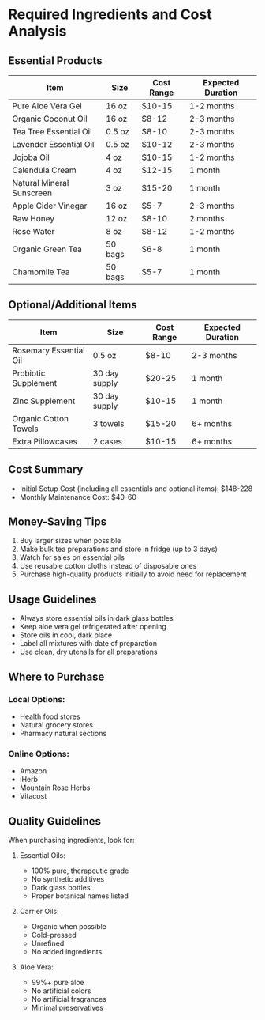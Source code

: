 # Required Ingredients and Cost Analysis

## Essential Products

| Item | Size | Cost Range | Expected Duration |
|------|------|------------|-------------------|
| Pure Aloe Vera Gel | 16 oz | $10-15 | 1-2 months |
| Organic Coconut Oil | 16 oz | $8-12 | 2-3 months |
| Tea Tree Essential Oil | 0.5 oz | $8-10 | 2-3 months |
| Lavender Essential Oil | 0.5 oz | $10-12 | 2-3 months |
| Jojoba Oil | 4 oz | $10-15 | 1-2 months |
| Calendula Cream | 4 oz | $12-15 | 1 month |
| Natural Mineral Sunscreen | 3 oz | $15-20 | 1 month |
| Apple Cider Vinegar | 16 oz | $5-7 | 2-3 months |
| Raw Honey | 12 oz | $8-10 | 2 months |
| Rose Water | 8 oz | $8-12 | 1-2 months |
| Organic Green Tea | 50 bags | $6-8 | 1 month |
| Chamomile Tea | 50 bags | $5-7 | 1 month |

## Optional/Additional Items

| Item | Size | Cost Range | Expected Duration |
|------|------|------------|-------------------|
| Rosemary Essential Oil | 0.5 oz | $8-10 | 2-3 months |
| Probiotic Supplement | 30 day supply | $20-25 | 1 month |
| Zinc Supplement | 30 day supply | $10-15 | 1 month |
| Organic Cotton Towels | 3 towels | $15-20 | 6+ months |
| Extra Pillowcases | 2 cases | $10-15 | 6+ months |

## Cost Summary

- Initial Setup Cost (including all essentials and optional items): $148-228
- Monthly Maintenance Cost: $40-60

## Money-Saving Tips

1. Buy larger sizes when possible
2. Make bulk tea preparations and store in fridge (up to 3 days)
3. Watch for sales on essential oils
4. Use reusable cotton cloths instead of disposable ones
5. Purchase high-quality products initially to avoid need for replacement

## Usage Guidelines

- Always store essential oils in dark glass bottles
- Keep aloe vera gel refrigerated after opening
- Store oils in cool, dark place
- Label all mixtures with date of preparation
- Use clean, dry utensils for all preparations

## Where to Purchase

### Local Options:
- Health food stores
- Natural grocery stores
- Pharmacy natural sections

### Online Options:
- Amazon
- iHerb
- Mountain Rose Herbs
- Vitacost

## Quality Guidelines

When purchasing ingredients, look for:

1. Essential Oils:
   - 100% pure, therapeutic grade
   - No synthetic additives
   - Dark glass bottles
   - Proper botanical names listed

2. Carrier Oils:
   - Organic when possible
   - Cold-pressed
   - Unrefined
   - No added ingredients

3. Aloe Vera:
   - 99%+ pure aloe
   - No artificial colors
   - No artificial fragrances
   - Minimal preservatives